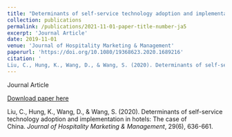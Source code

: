 ```yaml
---
title: "Determinants of self-service technology adoption and implementation in hotels: the case of China"
collection: publications
permalink: /publications/2021-11-01-paper-title-number-ja5
excerpt: 'Journal Article'
date: 2019-11-01
venue: 'Journal of Hospitality Marketing & Management'
paperurl: 'https://doi.org/10.1080/19368623.2020.1689216'
citation: '
Liu, C., Hung, K., Wang, D., & Wang, S. (2020). Determinants of self-service technology adoption and implementation in hotels: The case of China. <i>Journal of Hospitality Marketing & Management</i>, 29(6), 636-661.'
---
```

Journal Article

[Download paper here](https://doi.org/10.1080/19368623.2020.1689216)

Liu, C., Hung, K., Wang, D., & Wang, S. (2020). Determinants of self-service technology adoption and implementation in hotels: The case of China. <i>Journal of Hospitality Marketing & Management</i>, 29(6), 636-661.
